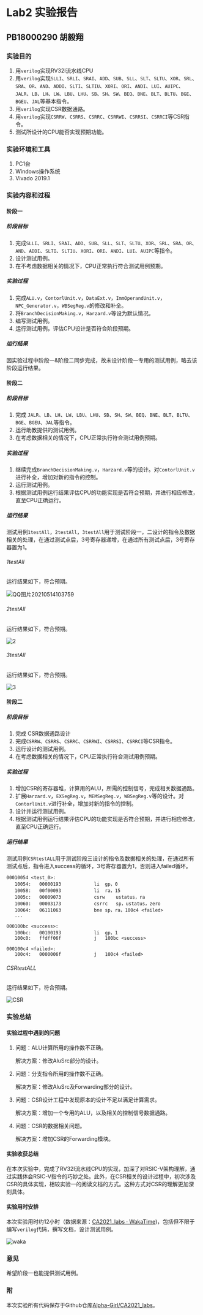 # Lab2 实验报告

## PB18000290 胡毅翔

### 实验目的

1. 用`verilog`实现RV32I流水线CPU
2. 用`verilog`实现`SLLI`、`SRLI`、`SRAI`、`ADD`、`SUB`、`SLL`、`SLT`、`SLTU`、`XOR`、`SRL`、`SRA`、`OR`、`AND`、`ADDI`、`SLTI`、`SLTIU`、`XORI`、`ORI`、`ANDI`、`LUI`、`AUIPC`、`JALR`、`LB`、`LH`、`LW`、`LBU`、`LHU`、`SB`、`SH`、`SW`、`BEQ`、`BNE`、`BLT`、`BLTU`、`BGE`、`BGEU`、`JAL`等基本指令。
3. 用`verilog`实现CSR数据通路。
4. 用`verilog`实现`CSRRW`、`CSRRS`、`CSRRC`、`CSRRWI`、`CSRRSI`、`CSRRCI`等CSR指令。
5. 测试所设计的CPU能否实现预期功能。

### 实验环境和工具

1. PC1台
2. Windows操作系统
3. Vivado 2019.1

### 实验内容和过程

#### 阶段一

##### 阶段目标

1. 完成`SLLI`、`SRLI`、`SRAI`、`ADD`、`SUB`、`SLL`、`SLT`、`SLTU`、`XOR`、`SRL`、`SRA`、`OR`、`AND`、`ADDI`、`SLTI`、`SLTIU`、`XORI`、`ORI`、`ANDI`、`LUI`、`AUIPC`等指令。
2. 设计测试用例。
3. 在不考虑数据相关的情况下，CPU正常执行符合测试用例预期。

##### 实验过程

1. 完成`ALU.v`，`ContorlUnit.v`，`DataExt.v`，`ImmOperandUnit.v`，`NPC_Generator.v`，`WBSegReg.v`的修改和补全。
2. 将`BranchDecisionMaking.v`，`Harzard.v`等设为默认情况。
3. 编写测试用例。
4. 运行测试用例，评估CPU设计是否符合阶段预期。

##### 运行结果

因实验过程中阶段一&阶段二同步完成，故未设计阶段一专用的测试用例，略去该阶段运行结果。

#### 阶段二

##### 阶段目标

1. 完成 `JALR`、`LB`、`LH`、`LW`、`LBU`、`LHU`、`SB`、`SH`、`SW`、`BEQ`、`BNE`、`BLT`、`BLTU`、`BGE`、`BGEU`、`JAL`等指令。
2. 运行助教提供的测试用例。
3. 在考虑数据相关的情况下，CPU正常执行符合测试用例预期。

##### 实验过程

1. 继续完成`BranchDecisionMaking.v`，`Harzard.v`等的设计。对`ContorlUnit.v`进行补全，增加对新的指令的控制。
2. 运行测试用例。
3. 根据测试用例运行结果评估CPU的功能实现是否符合预期，并进行相应修改，直至CPU正确运行。

##### 运行结果

测试用例`1testAll`，`2testAll`，`3testAll`用于测试阶段一，二设计的指令及数据相关的处理，在通过测试点后，3号寄存器递增，在通过所有测试点后，3号寄存器置为1。

###### 1testAll

运行结果如下，符合预期。

![QQ图片20210514103759](D:\USTC\CA2021_labs\lab2\report\doc\QQ图片20210514103759.png)

###### 2testAll

运行结果如下，符合预期。

![2](D:\USTC\CA2021_labs\lab2\report\doc\2.png)

###### 3testAll

运行结果如下，符合预期。

![3](D:\USTC\CA2021_labs\lab2\report\doc\3.png)

#### 阶段二

##### 阶段目标

1. 完成 CSR数据通路设计
2. 完成`CSRRW`、`CSRRS`、`CSRRC`、`CSRRWI`、`CSRRSI`、`CSRRCI`等CSR指令。
3. 运行设计的测试用例。
4. 在考虑数据相关的情况下，CPU正常执行符合测试用例预期。

##### 实验过程

1. 增加CSR的寄存器堆，计算用的ALU，所需的控制信号，完成相关数据通路。
2. 扩展`Harzard.v`，`EXSegReg.v`，`MEMSegReg.v`，`WBSegReg.v`等的设计。对`ContorlUnit.v`进行补全，增加对新的指令的控制。
3. 设计并运行测试用例。
4. 根据测试用例运行结果评估CPU的功能实现是否符合预期，并进行相应修改，直至CPU正确运行。

##### 运行结果

测试用例`CSRtestALL`用于测试阶段三设计的指令及数据相关的处理，在通过所有测试点后，指令进入success的循环，3号寄存器置为1，否则进入failed循环。

```assembly
00010054 <test_0>:
   10054:	00000193          	li	gp，0
   10058:	00f00093          	li	ra，15
   1005c:	00009073          	csrw	ustatus，ra
   10060:	00003173          	csrrc	sp，ustatus，zero
   10064:	06111063          	bne	sp，ra，100c4 <failed>
   ...
   
000100bc <success>:
   100bc:	00100193          	li	gp，1
   100c0:	ffdff06f          	j	100bc <success>

000100c4 <failed>:
   100c4:	0000006f          	j	100c4 <failed>
```

###### CSRtestALL

运行结果如下，符合预期。

![CSR](D:\USTC\CA2021_labs\lab2\report\doc\CSR.png)

### 实验总结

#### 实验过程中遇到的问题

1. 问题：ALU计算所用的操作数不正确。

   解决方案：修改AluSrc部分的设计。

2. 问题：分支指令所用的操作数不正确。

   解决方案：修改AluSrc及Forwarding部分的设计。

3. 问题：CSR设计工程中发现原本的设计不足以满足计算需求。

   解决方案：增加一个专用的ALU，以及相关的控制信号数据通路。

4. 问题：CSR的数据相关问题。

   解决方案：增加CSR的Forwarding模块。

#### 实验收获总结

在本次实验中，完成了RV32I流水线CPU的实现，加深了对RSIC-V架构理解，通过实践体会RSIC-V指令的巧妙之处。此外，在CSR相关的设计过程中，初次涉及CSR的具体实现，相较实验一的阅读文档的方式。这种方式对CSR的理解更加深刻具体。

#### 实验用时安排

本次实验用时约12小时（数据来源：[CA2021_labs · WakaTime](https://wakatime.com/projects/CA2021_labs?start=2021-05-01&end=2021-05-14))，包括但不限于编写`verilog`代码，撰写文档，设计测试用例。

![waka](D:\USTC\CA2021_labs\lab2\report\doc\waka.png)

### 意见

希望阶段一也能提供测试用例。

### 附

本次实验所有代码保存于Github仓库[Alpha-Girl/CA2021_labs](https://github.com/Alpha-Girl/CA2021_labs)。

